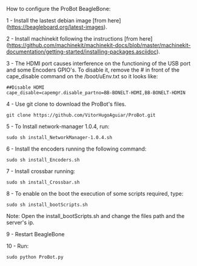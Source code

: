 How to configure the ProBot BeagleBone:

1 - Install the lastest debian image [from here]
(https://beagleboard.org/latest-images). 


2 - Install machinekit following the instructions [from here] (https://github.com/machinekit/machinekit-docs/blob/master/machinekit-documentation/getting-started/installing-packages.asciidoc).

3 - The HDMI port causes interference on the functioning of the USB port and some Encoders GPIO's. To disable it, remove the # in front of the cape_disable command on the /boot/uEnv.txt so it looks like: 

    ##Disable HDMI
    cape_disable=capemgr.disable_partno=BB-BONELT-HDMI,BB-BONELT-HDMIN

4 - Use git clone to download the ProBot's files.
	
	git clone https://github.com/VitorHugoAguiar/ProBot.git

5 - To Install network-manager 1.0.4, run:

	sudo sh install_NetworkManager-1.0.4.sh
	
6 -  Install the encoders running the following command:

	sudo sh install_Encoders.sh
	
7 -  Install crossbar running:

	sudo sh install_Crossbar.sh

8 - To enable on the boot the execution of some scripts required, type:

	sudo sh install_bootScripts.sh 
	
Note: Open the install_bootScripts.sh and change the files path and the server's ip.

9 - Restart BeagleBone	

10 - Run:

	sudo python ProBot.py
